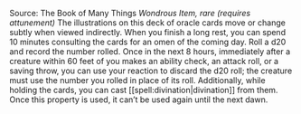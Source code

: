 Source: The Book of Many Things
*Wondrous Item, rare (requires attunement)*
The illustrations on this deck of oracle cards move or change subtly when viewed indirectly. When you finish a long rest, you can spend 10 minutes consulting the cards for an omen of the coming day. Roll a d20 and record the number rolled. Once in the next 8 hours, immediately after a creature within 60 feet of you makes an ability check, an attack roll, or a saving throw, you can use your reaction to discard the d20 roll; the creature must use the number you rolled in place of its roll.
Additionally, while holding the cards, you can cast [[spell:divination|divination]] from them. Once this property is used, it can’t be used again until the next dawn.
